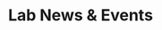 ---
title: Lab News & Events
type: section
layout: list
summary: Browse recent announcements, seminars, fellowships, and events hosted or shared by the Deakin IoT Lab.
---